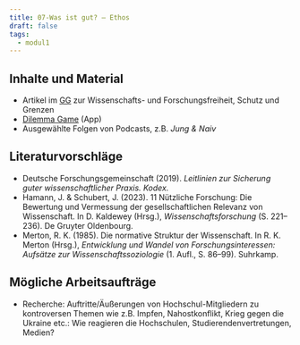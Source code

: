 ```yaml
---
title: 07-Was ist gut? – Ethos
draft: false
tags:
  - modul1
---
```


## Inhalte und Material

- Artikel im [GG](https://www.gesetze-im-internet.de/gg/art_5.html#:~:text=%282%29%20Diese%20Rechte%20finden%20ihre,von%20der%20Treue%20zur%20Verfassung.) zur Wissenschafts- und Forschungsfreiheit, Schutz und Grenzen
- [Dilemma Game](https://www.eur.nl/en/about-eur/policy-and-regulations/integrity/research-integrity/dilemma-game) (App)
- Ausgewählte Folgen von Podcasts, z.B. _Jung & Naiv_

## Literaturvorschläge

- Deutsche Forschungsgemeinschaft (2019). _Leitlinien zur Sicherung guter wissenschaftlicher Praxis. Kodex._ 
- Hamann, J. & Schubert, J. (2023). 11 Nützliche Forschung: Die Bewertung und Vermessung der gesellschaftlichen Relevanz von Wissenschaft. In D. Kaldewey (Hrsg.), _Wissenschaftsforschung_ (S. 221–236). De Gruyter Oldenbourg.
- Merton, R. K. (1985). Die normative Struktur der Wissenschaft. In R. K. Merton (Hrsg.), _Entwicklung und Wandel von Forschungsinteressen: Aufsätze zur Wissenschaftssoziologie_ (1. Aufl., S. 86–99). Suhrkamp.

## Mögliche Arbeitsaufträge

- Recherche: Auftritte/Äußerungen von Hochschul-Mitgliedern zu kontroversen Themen wie z.B. Impfen, Nahostkonflikt, Krieg gegen die Ukraine etc.: Wie reagieren die Hochschulen, Studierendenvertretungen, Medien?